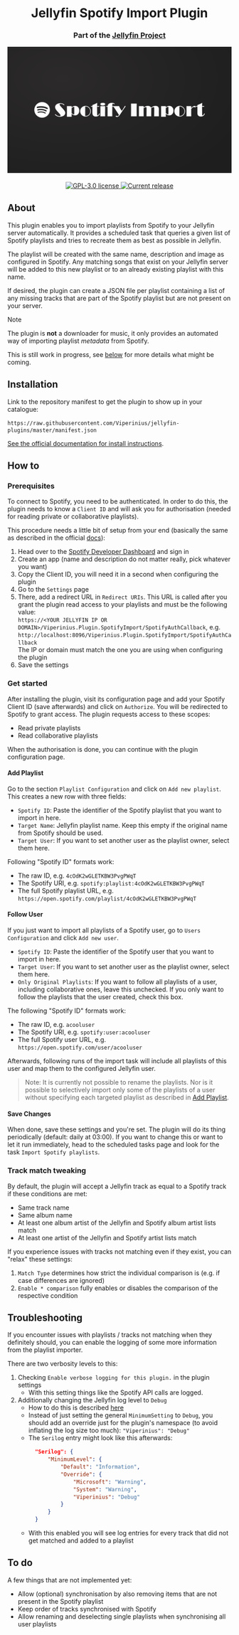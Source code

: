<h1 align="center">Jellyfin Spotify Import Plugin</h1>
<h3 align="center">Part of the <a href="https://jellyfin.org/">Jellyfin Project</a></h3>

<div align="center">
<img alt="Logo" src="viperinius-plugin-spotifyimport.png" />
<br>
<br>
<a href="https://github.com/Viperinius/jellyfin-plugin-spotify-import">
<img alt="GPL-3.0 license" src="https://img.shields.io/github/license/Viperinius/jellyfin-plugin-spotify-import" />
</a>
<a href="https://github.com/Viperinius/jellyfin-plugin-spotify-import/releases">
<img alt="Current release" src="https://img.shields.io/github/release/Viperinius/jellyfin-plugin-spotify-import" />
</a>
</div>

## About

This plugin enables you to import playlists from Spotify to your Jellyfin server automatically. It provides a scheduled task that queries a given list of Spotify playlists and tries to recreate them as best as possible in Jellyfin.

The playlist will be created with the same name, description and image as configured in Spotify. Any matching songs that exist on your Jellyfin server will be added to this new playlist or to an already existing playlist with this name.

If desired, the plugin can create a JSON file per playlist containing a list of any missing tracks that are part of the Spotify playlist but are not present on your server.

> [!NOTE]  
> The plugin is **not** a downloader for music, it only provides an automated way of importing playlist *metadata* from Spotify.

This is still work in progress, see [below](#to-do) for more details what might be coming.


## Installation

Link to the repository manifest to get the plugin to show up in your catalogue:
```
https://raw.githubusercontent.com/Viperinius/jellyfin-plugins/master/manifest.json
```

[See the official documentation for install instructions](https://jellyfin.org/docs/general/server/plugins/index.html#installing).

## How to

### Prerequisites

To connect to Spotify, you need to be authenticated. In order to do this, the plugin needs to know a `Client ID` and will ask you for authorisation (needed for reading private or collaborative playlists).

This procedure needs a little bit of setup from your end (basically the same as described in the official [docs](https://developer.spotify.com/documentation/web-api/concepts/apps)):
1. Head over to the [Spotify Developer Dashboard](https://developer.spotify.com/dashboard) and sign in
2. Create an app (name and description do not matter really, pick whatever you want)
3. Copy the Client ID, you will need it in a second when configuring the plugin
4. Go to the `Settings` page
5. There, add a redirect URL in `Redirect URIs`. This URL is called after you grant the plugin read access to your playlists and must be the following value:\
   `https://<YOUR JELLYFIN IP OR DOMAIN>/Viperinius.Plugin.SpotifyImport/SpotifyAuthCallback`, e.g. `http://localhost:8096/Viperinius.Plugin.SpotifyImport/SpotifyAuthCallback`\
   The IP or domain must match the one you are using when configuring the plugin
6. Save the settings

### Get started

After installing the plugin, visit its configuration page and add your Spotify Client ID (save afterwards) and click on `Authorize`. You will be redirected to Spotify to grant access. The plugin requests access to these scopes:
- Read private playlists
- Read collaborative playlists

When the authorisation is done, you can continue with the plugin configuration page.

#### Add Playlist

Go to the section `Playlist Configuration` and click on `Add new playlist`. This creates a new row with three fields:
- `Spotify ID`: Paste the identifier of the Spotify playlist that you want to import in here.
- `Target Name`: Jellyfin playlist name. Keep this empty if the original name from Spotify should be used.
- `Target User`: If you want to set another user as the playlist owner, select them here.

Following "Spotify ID" formats work:
- The raw ID, e.g. `4cOdK2wGLETKBW3PvgPWqT`
- The Spotify URI, e.g. `spotify:playlist:4cOdK2wGLETKBW3PvgPWqT`
- The full Spotify playlist URL, e.g. `https://open.spotify.com/playlist/4cOdK2wGLETKBW3PvgPWqT`

#### Follow User

If you just want to import all playlists of a Spotify user, go to `Users Configuration` and click `Add new user`.
- `Spotify ID`: Paste the identifier of the Spotify user that you want to import in here.
- `Target User`: If you want to set another user as the playlist owner, select them here.
- `Only Original Playlists`: If you want to follow all playlists of a user, including collaborative ones, leave this unchecked. If you only want to follow the playlists that the user created, check this box.

The following "Spotify ID" formats work:
- The raw ID, e.g. `acooluser`
- The Spotify URI, e.g. `spotify:user:acooluser`
- The full Spotify user URL, e.g. `https://open.spotify.com/user/acooluser`

Afterwards, following runs of the import task will include all playlists of this user and map them to the configured Jellyfin user.

> Note: It is currently not possible to rename the playlists. Nor is it possible to selectively import only some of the playlists of a user without specifying each targeted playlist as described in [Add Playlist](#add-playlist).


#### Save Changes

When done, save these settings and you're set. The plugin will do its thing periodically (default: daily at 03:00).
If you want to change this or want to let it run immediately, head to the scheduled tasks page and look for the task `Import Spotify playlists`.

### Track match tweaking

By default, the plugin will accept a Jellyfin track as equal to a Spotify track if these conditions are met:
- Same track name
- Same album name
- At least one album artist of the Jellyfin and Spotify album artist lists match
- At least one artist of the Jellyfin and Spotify artist lists match

If you experience issues with tracks not matching even if they exist, you can "relax" these settings:

1. `Match Type` determines how strict the individual comparison is (e.g. if case differences are ignored)
2. `Enable * comparison` fully enables or disables the comparison of the respective condition

## Troubleshooting

If you encounter issues with playlists / tracks not matching when they definitely should, you can enable the logging of some more information from the playlist importer.

There are two verbosity levels to this:
1. Checking `Enable verbose logging for this plugin.` in the plugin settings
    - With this setting things like the Spotify API calls are logged.
2. Additionally changing the Jellyfin log level to `Debug`
    - How to do this is described [here](https://jellyfin.org/docs/general/administration/troubleshooting/#debug-logging)
    - Instead of just setting the general `MinimumSetting` to `Debug`, you should add an override just for the plugin's namespace (to avoid inflating the log size too much): `"Viperinius": "Debug"`
    - The `Serilog` entry might look like this afterwards:
      ```json
        "Serilog": {
            "MinimumLevel": {
                "Default": "Information",
                "Override": {
                    "Microsoft": "Warning",
                    "System": "Warning",
                    "Viperinius": "Debug"
                }
            }
        }
      ```
    - With this enabled you will see log entries for every track that did not get matched and added to a playlist
 

## To do

A few things that are not implemented yet:

- Allow (optional) synchronisation by also removing items that are not present in the Spotify playlist
- Keep order of tracks synchronised with Spotify
- Allow renaming and deselecting single playlists when synchronising all user playlists
